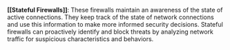 **[[Stateful Firewalls]]**: These firewalls maintain an awareness of the state of active connections. They keep track of the state of network connections and use this information to make more informed security decisions. Stateful firewalls can proactively identify and block threats by analyzing network traffic for suspicious characteristics and behaviors.